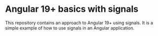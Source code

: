 # Angular 19+ basics with signals

This repository contains an approach to Angular 19+ using signals. It is a simple example of how to use signals in an Angular application.
